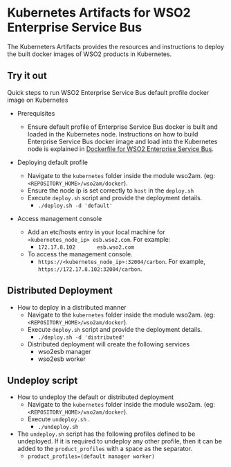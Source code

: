 # Kubernetes Artifacts for WSO2 Enterprise Service Bus #
The Kuberneters Artifacts provides the resources and instructions to deploy the built docker images of WSO2 products in Kubernetes.

## Try it out
Quick steps to run WSO2 Enterprise Service Bus default profile docker image on Kubernetes

* Prerequisites
    - Ensure default profile of Enterprise Service Bus docker is built and loaded in the Kubernetes node.
    Instructions on how to build Enterprise Service Bus docker image and load into the Kubernetes node is explained in [Dockerfile for WSO2 Enterprise Service Bus](https://github.com/wso2/kubernetes-artifacts/tree/master/wso2am/docker/README.md#building-the-docker-images).

* Deploying default profile
    - Navigate to the `kubernetes` folder inside the module wso2am. (eg: `<REPOSITORY_HOME>/wso2am/docker`). 
    - Ensure the node ip is set correctly to `host` in the `deploy.sh`
    - Execute `deploy.sh` script and provide the deployment details.
        + `./deploy.sh -d 'default'`

* Access management console
    - Add an etc/hosts entry in your local machine for `<kubernetes_node_ip> esb.wso2.com`. For example:
        + `172.17.8.102       esb.wso2.com`
    - To access the management console.
        +  `https://<kubernetes_node_ip>:32004/carbon`. For example, `https://172.17.8.102:32004/carbon`.

## Distributed Deployment
          
* How to deploy in a distributed manner
    - Navigate to the `kubernetes` folder inside the module wso2am. (eg: `<REPOSITORY_HOME>/wso2am/docker`).
    - Execute `deploy.sh` script and provide the deployment details.
        + `./deploy.sh -d 'distributed'`
    - Distributed deployment will create the following services
        + wso2esb manager
        + wso2esb worker 
    
## Undeploy script

* How to undeploy the default or distributed deployment
    - Navigate to the `kubernetes` folder inside the module wso2am. (eg: `<REPOSITORY_HOME>/wso2am/docker`).
    - Execute `undeploy.sh` .
        + `./undeploy.sh`           
* The `undeploy.sh` script has the following profiles defined to be undeployed. If it is required to undeploy any other profile, then it can be added to the `product_profiles` with a space as the separator.
    - `product_profiles=(default manager worker)`
